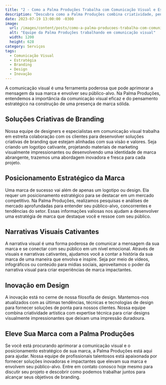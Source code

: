 ```yaml
---
title: "2 - Como a Palma Produções Trabalha com Comunicação Visual e Estratégica"
description: "Descubra como a Palma Produções combina criatividade, pensamento estratégico e expertise em comunicação visual para fornecer soluções impactantes para sua marca."
date: 2023-07-19 13:00:00 -0300
image:
  url: /images/content/posts/como-a-palma-producoes-trabalha-com-comunicacao-visual-e-estrategica.jpg
  alt: "Equipe da Palma Produções trabalhando em comunicação visual"
  width: 1200
  height: 628
category: Serviços
tags:
  - Comunicação Visual
  - Estratégia
  - Branding
  - Design
  - Inovação
---
```



A comunicação visual é uma ferramenta poderosa que pode aprimorar a mensagem da sua marca e envolver seu público-alvo. Na Palma Produções, entendemos a importância da comunicação visual eficaz e do pensamento estratégico na construção de uma presença de marca sólida.

## Soluções Criativas de Branding

Nossa equipe de designers e especialistas em comunicação visual trabalha em estreita colaboração com os clientes para desenvolver soluções criativas de branding que estejam alinhadas com sua visão e valores. Seja criando um logotipo cativante, projetando materiais de marketing visualmente impressionantes ou desenvolvendo uma identidade de marca abrangente, trazemos uma abordagem inovadora e fresca para cada projeto.

## Posicionamento Estratégico da Marca

Uma marca de sucesso vai além de apenas um logotipo ou design. Ela requer um posicionamento estratégico para se destacar em um mercado competitivo. Na Palma Produções, realizamos pesquisas e análises de mercado aprofundadas para entender seu público-alvo, concorrentes e tendências do setor. Essas informações valiosas nos ajudam a desenvolver uma estratégia de marca que destaque você e ressoe com seu público.

## Narrativas Visuais Cativantes

A narrativa visual é uma forma poderosa de comunicar a mensagem da sua marca e se conectar com seu público em um nível emocional. Através de visuais e narrativas cativantes, ajudamos você a contar a história da sua marca de uma maneira que envolva e inspire. Seja por meio de vídeos, infográficos ou conteúdo para mídias sociais, aproveitamos o poder da narrativa visual para criar experiências de marca impactantes.

## Inovação em Design

A inovação está no cerne de nossa filosofia de design. Mantemos-nos atualizados com as últimas tendências, técnicas e tecnologias de design para fornecer soluções de ponta para nossos clientes. Nossa equipe combina criatividade artística com expertise técnica para criar designs visualmente impressionantes que deixam uma impressão duradoura.

## Eleve Sua Marca com a Palma Produções

Se você está procurando aprimorar a comunicação visual e o posicionamento estratégico de sua marca, a Palma Produções está aqui para ajudar. Nossa equipe de profissionais talentosos está apaixonada por fornecer soluções inovadoras e impactantes que elevam sua marca e envolvem seu público-alvo. Entre em contato conosco hoje mesmo para discutir seu projeto e descobrir como podemos trabalhar juntos para alcançar seus objetivos de branding.

